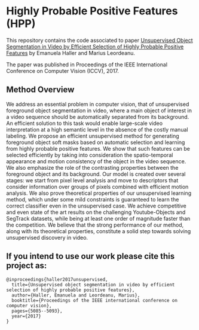 # Highly Probable Positive Features (HPP) 

This repository contains the code associated to paper [Unsupervised Object Segmentation in Video by Efficient Selection of Highly Probable Positive Features](https://openaccess.thecvf.com/content_iccv_2017/html/Haller_Unsupervised_Object_Segmentation_ICCV_2017_paper.html) by Emanuela Haller and Marius Leordeanu. 

The paper was published in Proceedings of the IEEE International Conference on Computer Vision (ICCV), 2017.

## Method Overview 

We address an essential problem in computer vision, that of unsupervised foreground object segmentation in video, where a main object of interest in a video sequence should be automatically separated from its background. An efficient solution to this task would enable large-scale video interpretation at a high semantic level in the absence of the costly manual labeling. We propose an efficient unsupervised method for generating foreground object soft masks based on automatic selection and learning from highly probable positive features. We show that such features can be selected efficiently by taking into consideration the spatio-temporal appearance and motion consistency of the object in the video sequence. We also emphasize the role of the contrasting properties between the foreground object and its background. Our model is created over several stages: we start from pixel level analysis and move to descriptors that consider information over groups of pixels combined with efficient motion analysis. We also prove theoretical properties of our unsupervised learning method, which under some mild constraints is guaranteed to learn
the correct classifier even in the unsupervised case. We achieve competitive and even state of the art results on the challenging Youtube-Objects and SegTrack datasets, while being at least one order of magnitude faster than the competition. We believe that the strong performance of our method, along with its theoretical properties, constitute a solid step towards solving unsupervised discovery in video.

## If you intend to use our work please cite this project as:
```
@inproceedings{haller2017unsupervised,
  title={Unsupervised object segmentation in video by efficient selection of highly probable positive features},
  author={Haller, Emanuela and Leordeanu, Marius},
  booktitle={Proceedings of the IEEE international conference on computer vision},
  pages={5085--5093},
  year={2017}
}
```






